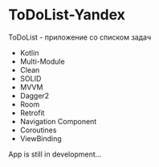 # ToDoList-Yandex
ToDoList - приложение со списком задач

* Kotlin
* Multi-Module
* Clean
* SOLID
* MVVM
* Dagger2
* Room
* Retrofit
* Navigation Component
* Coroutines
* ViewBinding

App is still in development...
